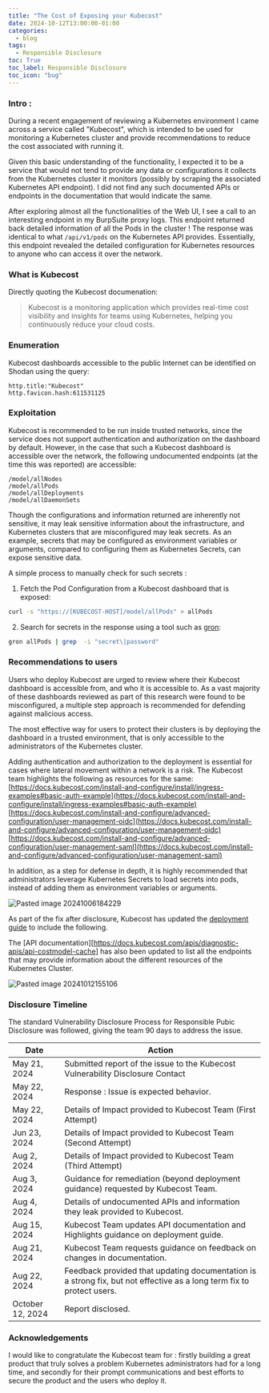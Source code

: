 ```yaml
---
title: "The Cost of Exposing your Kubecost"
date: 2024-10-12T13:00:00-01:00
categories:
  - blog
tags:
  - Responsible Disclosure
toc: True
toc_label: Responsible Disclosure
toc_icon: "bug"
---
```


### Intro :
During a recent engagement of reviewing a Kubernetes environment I came across a service called "Kubecost", which is intended to be used for monitoring a Kubernetes cluster and provide recommendations to reduce the cost associated with running it. 

Given this basic understanding of the functionality, I expected it to be a service that would not tend to provide any data or configurations it collects from the Kubernetes cluster it monitors (possibly by scraping the associated Kubernetes API endpoint). I did not find any such documented APIs or endpoints in the documentation that would indicate the same.

After exploring almost all the functionalities of the Web UI, I see a call to an interesting endpoint in my BurpSuite proxy logs. This endpoint returned back detailed information of all the Pods in the cluster ! The response was identical to what `/api/v1/pods` on the Kubernetes API provides. Essentially, this endpoint revealed the detailed configuration for Kubernetes resources to anyone who can access it over the network.  


### What is Kubecost

Directly quoting the Kubecost documenation:

> Kubecost is a monitoring application which provides real-time cost visibility and insights for teams using Kubernetes, helping you continuously reduce your cloud costs.



### Enumeration 

Kubecost dashboards accessible to the public Internet can be identified on Shodan using the query:

```
http.title:"Kubecost"
http.favicon.hash:611531125
```


### Exploitation 
Kubecost is recommended to be run inside trusted networks, since the service does not support authentication and authorization on the dashboard by default. However, in the case that such a Kubecost dashboard is accessible over the network, the following undocumented endpoints (at the time this was reported) are accessible: 
```
/model/allNodes
/model/allPods
/model/allDeployments  
/model/allDaemonSets
```

Though the configurations and information returned are inherently not sensitive, it may leak sensitive information about the infrastructure, and Kubernetes clusters that are misconfigured may leak secrets. As an example, secrets that may be configured as environment variables or arguments, compared to configuring them as Kubernetes Secrets, can expose sensitive data.

A simple process to manually check for such secrets : 
1. Fetch the Pod Configuration from a Kubecost dashboard that is exposed: 
```bash
curl -s "https://[KUBECOST-HOST]/model/allPods" > allPods
```
2. Search for secrets in the response using a tool such as [gron](https://github.com/tomnomnom/gron): 
```bash
gron allPods | grep  -i "secret\|password"
```


### Recommendations to users 

Users who deploy Kubecost are urged to review where their Kubecost dashboard is accessible from, and who it is accessible to. As a vast majority of these dashboards reviewed as part of this research were found to be misconfigured, a multiple step approach is recommended for defending against malicious access.

The most effective way for users to protect their clusters is by deploying the dashboard in a trusted environment, that is only accessible to the administrators of the Kubernetes cluster. 

Adding authentication and authorization to the deployment is essential for cases where lateral movement within a network is a risk. The Kubecost team highlights the following as resources for the same: 
[https://docs.kubecost.com/install-and-configure/install/ingress-examples#basic-auth-example](https://docs.kubecost.com/install-and-configure/install/ingress-examples#basic-auth-example)  
[https://docs.kubecost.com/install-and-configure/advanced-configuration/user-management-oidc](https://docs.kubecost.com/install-and-configure/advanced-configuration/user-management-oidc)  
[https://docs.kubecost.com/install-and-configure/advanced-configuration/user-management-saml](https://docs.kubecost.com/install-and-configure/advanced-configuration/user-management-saml)

In addition, as a step for defense in depth, it is highly recommended that administrators leverage Kubernetes Secrets to load secrets into pods, instead of adding them as environment variables or arguments.

![Pasted image 20241006184229](https://github.com/user-attachments/assets/909257f0-db30-492b-b683-48f67b0d37cd)

As part of the fix after disclosure, Kubecost has updated the [deployment guide](https://docs.kubecost.com/install-and-configure/install/first-time-user-guide) to include the following. 

The [API documentation][https://docs.kubecost.com/apis/diagnostic-apis/api-costmodel-cache] has also been updated to list all the endpoints that may provide information about the different resources of the Kubernetes Cluster.  

![Pasted image 20241012155106](https://github.com/user-attachments/assets/1a3393fb-4872-4b47-8ca2-711c9e879e9a)

### Disclosure Timeline
The standard Vulnerability Disclosure Process for Responsible Pubic Disclosure was followed, giving the team 90 days to address the issue.

| <!-- -->Date     | <!-- -->Action                                                                                                        |
| ---------------- | --------------------------------------------------------------------------------------------------------------------- |
| May 21, 2024     | Submitted report of the issue to the Kubecost Vulnerability Disclosure Contact                                        |
| May 22, 2024     | Response : Issue is expected behavior.                                                                                |
| May 22, 2024     | Details of Impact provided to Kubecost Team (First Attempt)                                                           |
| Jun 23, 2024     | Details of Impact provided to Kubecost Team (Second Attempt)                                                          |
| Aug 2, 2024      | Details of Impact provided to Kubecost Team (Third Attempt)                                                           |
| Aug 3, 2024      | Guidance for remediation (beyond deployment guidance) requested by Kubecost Team.                                     |
| Aug 4, 2024      | Details of undocumented APIs and information they leak provided to Kubecost.                                          |
| Aug 15, 2024     | Kubecost Team updates API documentation and Highlights guidance on deployment guide.                                  |
| Aug 21, 2024     | Kubecost Team requests guidance on feedback on changes in documentation.                                              |
| Aug 22, 2024     | Feedback provided that updating documentation is a strong fix, but not effective as a long term fix to protect users. |
| October 12, 2024 | Report disclosed.                                                                                                     |


### Acknowledgements

I would like to congratulate the Kubecost team for : firstly building a great product that truly solves a problem Kubernetes administrators had for a long time, and secondly for their prompt communications and best efforts to secure the product and the users who deploy it.

